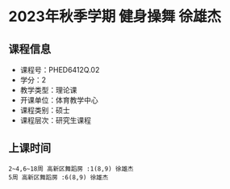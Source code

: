 # 2023年秋季学期 健身操舞 徐雄杰






## 课程信息

- 课程号：PHED6412Q.02
- 学分：2
- 教学类型：理论课
- 开课单位：体育教学中心
- 课程类别：硕士
- 课程层次：研究生课程

## 上课时间

```
2~4,6~18周 高新区舞蹈房 :1(8,9) 徐雄杰
5周 高新区舞蹈房 :6(8,9) 徐雄杰
```

